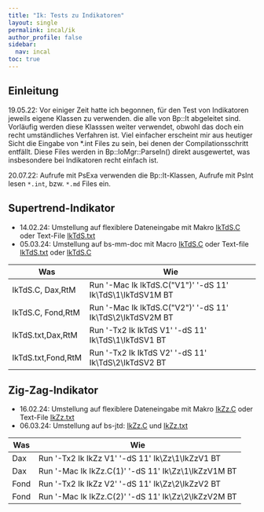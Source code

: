 ```yaml
---
title: "Ik: Tests zu Indikatoren"
layout: single
permalink: incal/ik
author_profile: false
sidebar:
  nav: incal
toc: true  
---
```


## Einleitung

19.05.22: Vor einiger Zeit hatte ich begonnen, für den Test von Indikatoren jeweils eigene Klassen zu verwenden. die alle von Bp::It abgeleitet sind. Vorläufig werden diese Klasssen weiter verwendet, obwohl das doch ein recht umständliches Verfahren ist. Viel einfacher erscheint mir aus heutiger Sicht die Eingabe von *.int Files zu sein, bei denen der Compilationsschritt entfällt. Diese Files werden in Bp::IoMgr::ParseIn() direkt ausgewertet, was insbesondere bei Indikatoren recht einfach ist.

20.07.22: Aufrufe mit PsExa verwenden die Bp::It-Klassen, Aufrufe mit PsInt lesen ````*.int````, bzw. ````*.md```` Files ein.

<!-- @section WkIkTdS Supertrend-Indikator -->
## Supertrend-Indikator

<!-- - 30.07.22: @ref IkTdS

Was | Wie
---- | -------------
Bp::ItTdS:| PsExa 'IkTt,TdS,V2' '-dS 11' Ik\\TdS\\2\\IkTdSV2 BTD
IkTdS.md, Dax| PsInt 'Ik\\IkTdS,V1' '-dS 11' Ik\\TdS\\1\\IkTdSV1 BTD
IkTdS.md, Dax,RtM| PsInt 'Ik\\IkTdS,V1' '-dS 11' Ik\\TdS\\1\\IkTdSV1T BT
IkTdS.md, Dax, mit Glättung| PsInt 'Ik\\IkTdS,V11' '-dS 11' Ik\\TdS\\1\\IkTdSV11 BTD
IkTdS.md:| PsInt 'Ik\\IkTdS,V2' '-dS 11' Ik\\TdS\\2\\IkTdSV2 BTD -->

- 14.02.24: Umstellung auf flexiblere Dateneingabe mit Makro
[IkTdS.C](file:///C:/Users/User/BsTd/Src/Work/In/Ik/IkTdS.C) oder Text-File
[IkTdS.txt](file:///C:/Users/User/BsTd/Src/Work/In/Ik/IkTdS.txt)
- 05.03.24: Umstellung auf bs-mm-doc mit Macro
[IkTdS.C](./ik/IkTdS.C) oder Text-file
[IkTdS.txt](./ik/IkTdS.txt) oder
[IkTdS.C](file:///C:/Users/User/BsTd/BsWb/bs-mm/incal/ik/IkTdS.C)
 
<!-- [IkTdS.C](C:/Users/User/BsTd/BsWb/bs-jtd/coll/_ik/IkTdS.C) und
[IkTdS.txt](C:/Users/User/BsTd/BsWb/bs-jtd/coll/_ik/IkTdS.txt), bzw. 
[IkTdS_C.txt](/ik/IkTdS_C.txt) und
[IkTdS.txt](/ik/IkTdS.txt) sowie
und
[IkTdS.C](/ik/IkTdS.C)
und
{% for fc in site.static_files %}
  {% if fc.path contains 'incal/ik/IkTdS.C' %}
    {{ fc.name }}
  {% endif %}
{% endfor %}
[IkTdS.txt](../../coll/_ik/IkTdS.txt)
[IkTdS.txt](http://localhost:4000/coll/_inda/IkTdS.txt)
[IkTdS](IkTdS.md)
[IkTdS.md](//_iks/IkTdS.html)
[IkTdS.C](C:/Users/User/BsTd/BsWb/bs-jtd/docs/_inda/ik/IkTdS.txt)
[IkTdS.txt](File.join(File.dirname(__FILE__), '../../_inda/ik/IkTdS.txt') -->

Was | Wie
---- | -------------
IkTdS.C, Dax,RtM| Run '-Mac Ik IkTdS.C("V1")' '-dS 11' Ik\\TdS\\1\\IkTdSV1M BT
IkTdS.C, Fond,RtM| Run '-Mac Ik IkTdS.C("V2")' '-dS 11' Ik\\TdS\\2\\IkTdSV2M BT
IkTdS.txt,Dax,RtM| Run '-Tx2 Ik IkTdS V1' '-dS 11' Ik\\TdS\\1\\IkTdSV1 BT
IkTdS.txt,Fond,RtM| Run '-Tx2 Ik IkTdS V2' '-dS 11' Ik\\TdS\\2\\IkTdSV2 BT



<!-- @section WkIkZz Zig-Zag-Indikator -->
## Zig-Zag-Indikator

<!-- \subpage IkZz
Was | Wie
---- | -------------
Dax| PsInt 'Ik\\IkZz,V1' '-dS 11' Ik\\Zz\\1\\IkZzV1 BTD
Fond| PsInt 'Ik\\IkZz,V2' '-dS 11' Ik\\Zz\\2\\IkZzV2 BTD -->

- 16.02.24: Umstellung auf flexiblere Dateneingabe mit Makro
[IkZz.C](file:///C:/Users/User/BsTd/Src/Work/In/Ik/IkZz.C) oder Text-File
[IkZz.txt](file:///C:/Users/User/BsTd/Src/Work/In/Ik/IkZz.txt)
- 06.03.24: Umstellung auf bs-jtd:
[IkZz.C](/ik/IkZz.C) und
[IkZz.txt](/ik/IkZz.txt) 
<!-- und
[IkTdS_C_txt](/ik/IkZz_C.txt) -->

<!-- [IkZz.C](C:/Users/User/BsTd/BsWb/bs-jtd/coll/_ik/IkZz.C) und
[IkZz.txt](C:/Users/User/BsTd/BsWb/bs-jtd/coll/_ik/IkZz.txt) -->


Was | Wie
---- | -------------
Dax| Run '-Tx2 Ik IkZz V1' '-dS 11' Ik\\Zz\\1\\IkZzV1 BT
Dax| Run '-Mac Ik IkZz.C(1)' '-dS 11' Ik\\Zz\\1\\IkZzV1M BT
Fond| Run '-Tx2 Ik IkZz V2' '-dS 11' Ik\\Zz\\2\\IkZzV2 BT
Fond| Run '-Mac Ik IkZz.C(2)' '-dS 11' Ik\\Zz\\2\\IkZzV2M BT
